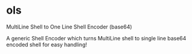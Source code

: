 # ols
MultiLine Shell to One Line Shell Encoder (base64)

A generic Shell Encoder which turns MultiLine shell to single line base64 encoded shell for easy handling!
